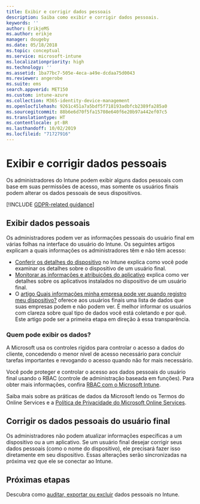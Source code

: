 ```yaml
---
title: Exibir e corrigir dados pessoais
description: Saiba como exibir e corrigir dados pessoais.
keywords: ''
author: ErikjeMS
ms.author: erikje
manager: dougeby
ms.date: 05/18/2018
ms.topic: conceptual
ms.service: microsoft-intune
ms.localizationpriority: high
ms.technology: ''
ms.assetid: 1ba77bc7-505e-4eca-a49e-dcdaa75d0043
ms.reviewer: angerobe
ms.suite: ems
search.appverid: MET150
ms.custom: intune-azure
ms.collection: M365-identity-device-management
ms.openlocfilehash: 9261c451a7a5bdf5f718193adbfcb2389fa285a0
ms.sourcegitcommit: 88b6e6d70f5fa15708e640f6e20b97a442ef07c5
ms.translationtype: HT
ms.contentlocale: pt-BR
ms.lasthandoff: 10/02/2019
ms.locfileid: "71727916"
---
```

# <a name="view-and-correct-personal-data"></a>Exibir e corrigir dados pessoais

Os administradores do Intune podem exibir alguns dados pessoais com base em suas permissões de acesso, mas somente os usuários finais podem alterar os dados pessoais de seus dispositivos.

[!INCLUDE [GDPR-related guidance](../includes/gdpr-dsr-and-stp-note.md)]


## <a name="view-personal-data"></a>Exibir dados pessoais

Os administradores podem ver as informações pessoais do usuário final em várias folhas na interface do usuário do Intune. Os seguintes artigos explicam a quais informações os administradores têm e não têm acesso:
- [Conferir os detalhes do dispositivo](../remote-actions/device-inventory.md) no Intune explica como você pode examinar os detalhes sobre o dispositivo de um usuário final.
- [Monitorar as informações e atribuições do aplicativo](../apps/apps-monitor.md) explica como ver detalhes sobre os aplicativos instalados no dispositivo de um usuário final.
- O [artigo Quais informações minha empresa pode ver quando registro meu dispositivo?](https://docs.microsoft.com/intune-user-help/what-info-can-your-company-see-when-you-enroll-your-device-in-intune) oferece aos usuários finais uma lista de dados que suas empresas podem e não podem ver. É melhor informar os usuários com clareza sobre qual tipo de dados você está coletando e por quê. Este artigo pode ser a primeira etapa em direção à essa transparência.

### <a name="who-can-view-the-data"></a>Quem pode exibir os dados?

A Microsoft usa os controles rígidos para controlar o acesso a dados do cliente, concedendo o menor nível de acesso necessário para concluir tarefas importantes e revogando o acesso quando não for mais necessário. 

Você pode proteger e controlar o acesso aos dados pessoais do usuário final usando o RBAC (controle de administração baseada em funções). Para obter mais informações, confira [RBAC com o Microsoft Intune](../fundamentals/role-based-access-control.md).

Saiba mais sobre as práticas de dados da Microsoft lendo os Termos do Online Services e a [Política de Privacidade do Microsoft Online Services](http://go.microsoft.com/fwlink/p/?linkid=131004&clcid=0x409). 

## <a name="correct-end-user-personal-data"></a>Corrigir os dados pessoais do usuário final

Os administradores não podem atualizar informações específicas a um dispositivo ou a um aplicativo. Se um usuário final desejar corrigir seus dados pessoais (como o nome do dispositivo), ele precisará fazer isso diretamente em seu dispositivo. Essas alterações serão sincronizadas na próxima vez que ele se conectar ao Intune.


## <a name="next-steps"></a>Próximas etapas

Descubra como [auditar, exportar ou excluir](privacy-data-audit-export-delete.md) dados pessoais no Intune.
